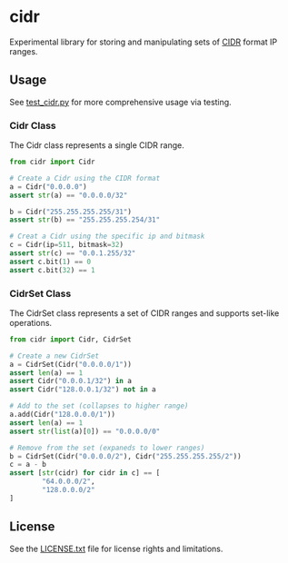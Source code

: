 # cidr

Experimental library for storing and manipulating sets of [CIDR](https://en.wikipedia.org/wiki/Classless_Inter-Domain_Routing) format IP ranges.

## Usage

See [test_cidr.py](test_cidr.py) for more comprehensive usage via testing.

### Cidr Class

The Cidr class represents a single CIDR range.

```python
from cidr import Cidr

# Create a Cidr using the CIDR format
a = Cidr("0.0.0.0")
assert str(a) == "0.0.0.0/32"

b = Cidr("255.255.255.255/31")
assert str(b) == "255.255.255.254/31"

# Creat a Cidr using the specific ip and bitmask
c = Cidr(ip=511, bitmask=32)
assert str(c) == "0.0.1.255/32"
assert c.bit(1) == 0
assert c.bit(32) == 1
```

### CidrSet Class

The CidrSet class represents a set of CIDR ranges and supports set-like operations.

```python
from cidr import Cidr, CidrSet

# Create a new CidrSet
a = CidrSet(Cidr("0.0.0.0/1"))
assert len(a) == 1
assert Cidr("0.0.0.1/32") in a
assert Cidr("128.0.0.1/32") not in a

# Add to the set (collapses to higher range)
a.add(Cidr("128.0.0.0/1"))
assert len(a) == 1
assert str(list(a)[0]) == "0.0.0.0/0"

# Remove from the set (expaneds to lower ranges)
b = CidrSet(Cidr("0.0.0.0/2"), Cidr("255.255.255.255/2"))
c = a - b
assert [str(cidr) for cidr in c] == [
        "64.0.0.0/2",
        "128.0.0.0/2"
]
```

## License

See the [LICENSE.txt](LICENSE.txt) file for license rights and limitations.
